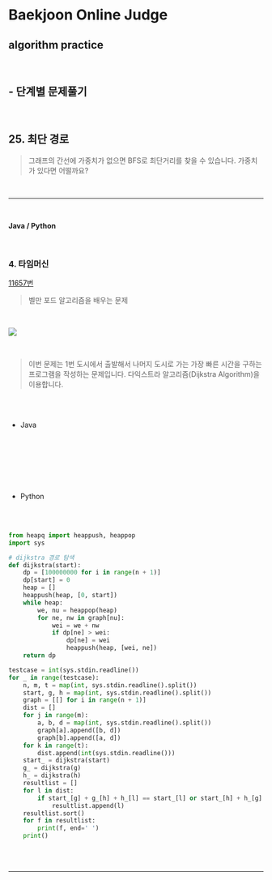 # Baekjoon Online Judge

## algorithm practice
<br>

## - 단계별 문제풀기
<br>

## 25. 최단 경로

> 그래프의 간선에 가중치가 없으면 BFS로 최단거리를 찾을 수 있습니다. 가중치가 있다면 어떨까요?

<br>

---

<br>

**Java / Python**

<br>

### 4. 타임머신
[11657번](https://www.acmicpc.net/problem/11657) 
> 벨만 포드 알고리즘을 배우는 문제

<br>

![](https://images.velog.io/images/jini_eun/post/e6147191-c870-4d17-9bad-51803393a77f/image.png)

<br>

> 이번 문제는 1번 도시에서 출발해서 나머지 도시로 가는 가장 빠른 시간을 구하는 프로그램을 작성하는 문제입니다.
다익스트라 알고리즘(Dijkstra Algorithm)을 이용합니다.

<br><br>

- Java

<br>

```java

```


<br><br><br>

- Python 

<br><br>

```python
from heapq import heappush, heappop
import sys

# dijkstra 경로 탐색
def dijkstra(start):
    dp = [100000000 for i in range(n + 1)]
    dp[start] = 0
    heap = []
    heappush(heap, [0, start])
    while heap:
        we, nu = heappop(heap)
        for ne, nw in graph[nu]:
            wei = we + nw
            if dp[ne] > wei:
                dp[ne] = wei
                heappush(heap, [wei, ne])
    return dp

testcase = int(sys.stdin.readline())
for _ in range(testcase):
    n, m, t = map(int, sys.stdin.readline().split())
    start, g, h = map(int, sys.stdin.readline().split())
    graph = [[] for i in range(n + 1)]
    dist = []
    for j in range(m):
        a, b, d = map(int, sys.stdin.readline().split())
        graph[a].append([b, d])
        graph[b].append([a, d])
    for k in range(t):
        dist.append(int(sys.stdin.readline()))
    start_ = dijkstra(start)
    g_ = dijkstra(g)
    h_ = dijkstra(h)
    resultlist = []
    for l in dist:
        if start_[g] + g_[h] + h_[l] == start_[l] or start_[h] + h_[g] + g_[l] == start_[l]:
            resultlist.append(l)
    resultlist.sort()
    for f in resultlist:
        print(f, end=' ')
    print()
```

<br><br>

---

<br>
